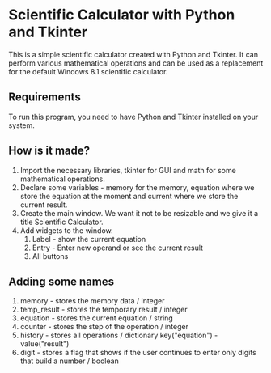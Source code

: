# Scientific Calculator with Python and Tkinter

This is a simple scientific calculator created with Python and Tkinter. It can perform various mathematical operations and can be used as a replacement for the default Windows 8.1 scientific calculator.

## Requirements

To run this program, you need to have Python and Tkinter installed on your system.

## How is it made?

1. Import the necessary libraries, tkinter for GUI and math for some mathematical operations.
2. Declare some variables - memory for the memory, equation where we store the equation at the moment and current where we store the current result.
3. Create the main window. We want it not to be resizable and we give it a title Scientific Calculator.
4. Add widgets to the window.
   1. Label - show the current equation
   2. Entry - Enter new operand or see the current result
   3. All buttons

## Adding some names

1. memory - stores the memory data / integer
2. temp_result - stores the temporary result / integer
3. equation - stores the current equation / string
4. counter - stores the step of the operation / integer
5. history - stores all operations / dictionary key("equation") - value("result")
6. digit - stores a flag that shows if the user continues to enter only digits that build a number / boolean
